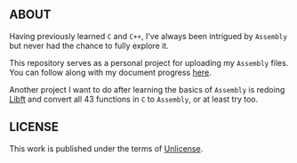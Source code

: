 ## ABOUT

Having previously learned `C` and `C++`, I've always been intrigued by `Assembly` but never had the chance to fully explore it.

This repository serves as a personal project for uploading my `Assembly` files. You can follow along with my document progress [here](https://jotavare.github.io/x86_assembly_nasm/).

Another project I want to do after learning the basics of `Assembly` is redoing [Libft](https://github.com/jotavare/libft) and convert all 43 functions in `C` to `Assembly`, or at least try too.

## LICENSE
<p>
This work is published under the terms of <a href="https://github.com/jotavare/x86-assembly-nasm/blob/main/LICENSE">Unlicense</a>.
</p>